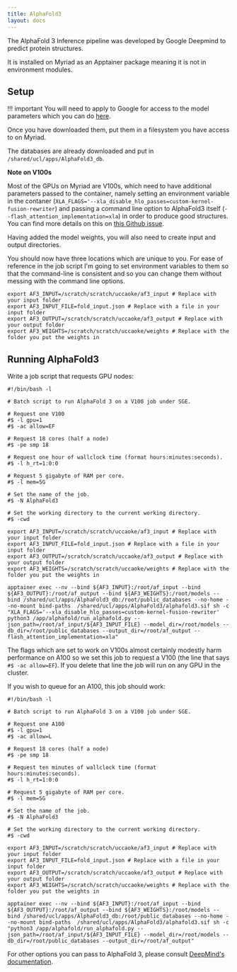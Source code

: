 ```yaml
---
title: AlphaFold3
layout: docs
---
```


The AlphaFold 3 Inference pipeline was developed by Google Deepmind to predict protein structures.

It is installed on Myriad as an Apptainer package meaning it is not in environment modules.

## Setup

!!! important
    You will need to apply to Google for access to the model parameters which you can do [here](https://forms.gle/svvpY4u2jsHEwWYS6).

Once you have downloaded them, put them in a filesystem you have access to on Myriad.

The databases are already downloaded and put in `/shared/ucl/apps/AlphaFold3_db`.

**Note on V100s**

Most of the GPUs on Myriad are V100s, which need to have additional parameters passed to the container, namely setting an environment variable in the contaner (`XLA_FLAGS='--xla_disable_hlo_passes=custom-kernel-fusion-rewriter`) and passing a command line option to AlphaFold3 itself (`--flash_attention_implementation=xla`) in order to produce good structures. You can find more details on this on [this Github issue](https://github.com/google-deepmind/alphafold3/issues/59).

Having added the model weights, you will also need to create input and output directories.

You should now have three locations which are unique to you. For ease of reference  in the job script I'm going to set environment variables to them so that the command-line is consistent and so you can change them without messing with the command line options.

```
export AF3_INPUT=/scratch/scratch/uccaoke/af3_input # Replace with your input folder
export AF3_INPUT_FILE=fold_input.json # Replace with a file in your input folder
export AF3_OUTPUT=/scratch/scratch/uccaoke/af3_output # Replace with your output folder
export AF3_WEIGHTS=/scratch/scratch/uccaoke/weights # Replace with the folder you put the weights in
```

## Running AlphaFold3

Write a job script that requests GPU nodes:

```
#!/bin/bash -l

# Batch script to run AlphaFold 3 on a V100 job under SGE.

# Request one V100
#$ -l gpu=1
#$ -ac allow=EF

# Request 18 cores (half a node)
#$ -pe smp 18

# Request one hour of wallclock time (format hours:minutes:seconds).
#$ -l h_rt=1:0:0

# Request 5 gigabyte of RAM per core.
#$ -l mem=5G

# Set the name of the job.
#$ -N AlphaFold3

# Set the working directory to the current working directory.
#$ -cwd

export AF3_INPUT=/scratch/scratch/uccaoke/af3_input # Replace with your input folder
export AF3_INPUT_FILE=fold_input.json # Replace with a file in your input folder
export AF3_OUTPUT=/scratch/scratch/uccaoke/af3_output # Replace with your output folder
export AF3_WEIGHTS=/scratch/scratch/uccaoke/weights # Replace with the folder you put the weights in

apptainer exec --nv --bind ${AF3_INPUT}:/root/af_input --bind ${AF3_OUTPUT}:/root/af_output --bind ${AF3_WEIGHTS}:/root/models --bind /shared/ucl/apps/AlphaFold3_db:/root/public_databases --no-home --no-mount bind-paths  /shared/ucl/apps/AlphaFold3/alphafold3.sif sh -c "XLA_FLAGS='--xla_disable_hlo_passes=custom-kernel-fusion-rewriter' python3 /app/alphafold/run_alphafold.py --json_path=/root/af_input/${AF3_INPUT_FILE} --model_dir=/root/models --db_dir=/root/public_databases --output_dir=/root/af_output --flash_attention_implementation=xla"
```

The flags which are set to work on V100s almost certainly modestly harm performance on A100 so we set this job to request a V100 (the line that says `#$ -ac allow=EF`). If you delete that line the job will run on any GPU in the cluster.

If you wish to queue for an A100, this job should work:

```
#!/bin/bash -l

# Batch script to run AlphaFold 3 on a V100 job under SGE.

# Request one A100
#$ -l gpu=1
#$ -ac allow=L

# Request 18 cores (half a node)
#$ -pe smp 18

# Request ten minutes of wallclock time (format hours:minutes:seconds).
#$ -l h_rt=1:0:0

# Request 5 gigabyte of RAM per core.
#$ -l mem=5G

# Set the name of the job.
#$ -N AlphaFold3

# Set the working directory to the current working directory.
#$ -cwd

export AF3_INPUT=/scratch/scratch/uccaoke/af3_input # Replace with your input folder
export AF3_INPUT_FILE=fold_input.json # Replace with a file in your input folder
export AF3_OUTPUT=/scratch/scratch/uccaoke/af3_output # Replace with your output folder
export AF3_WEIGHTS=/scratch/scratch/uccaoke/weights # Replace with the folder you put the weights in

apptainer exec --nv --bind ${AF3_INPUT}:/root/af_input --bind ${AF3_OUTPUT}:/root/af_output --bind ${AF3_WEIGHTS}:/root/models --bind /shared/ucl/apps/AlphaFold3_db:/root/public_databases --no-home --no-mount bind-paths  /shared/ucl/apps/AlphaFold3/alphafold3.sif sh -c "python3 /app/alphafold/run_alphafold.py --json_path=/root/af_input/${AF3_INPUT_FILE} --model_dir=/root/models --db_dir=/root/public_databases --output_dir=/root/af_output"
```

For other options you can pass to AlphaFold 3, please consult [DeepMind's documentation](https://github.com/google-deepmind/alphafold3/tree/main/docs).
